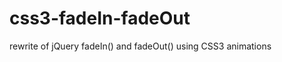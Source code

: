 css3-fadeIn-fadeOut
===================

rewrite of jQuery fadeIn() and fadeOut() using CSS3 animations
